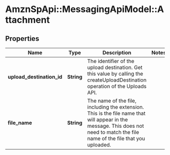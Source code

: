 # AmznSpApi::MessagingApiModel::Attachment

## Properties
Name | Type | Description | Notes
------------ | ------------- | ------------- | -------------
**upload_destination_id** | **String** | The identifier of the upload destination. Get this value by calling the createUploadDestination operation of the Uploads API. | 
**file_name** | **String** | The name of the file, including the extension. This is the file name that will appear in the message. This does not need to match the file name of the file that you uploaded. | 

